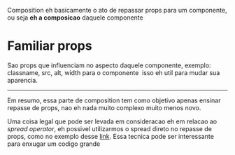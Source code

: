 Composition eh basicamente o ato de repassar props para um componente, ou seja **eh a composicao** daquele componente

# Familiar props
Sao props que influenciam no aspecto daquele componente, exemplo: classname, src, alt, width para o componente <img /> isso eh util para mudar sua aparencia.

----------------------------

Em resumo, essa parte de composition tem como objetivo apenas ensinar repasse de props, nao eh nada muito complexo muito menos novo.

Uma coisa legal que pode ser levada em consideracao eh em relacao ao *spread operator*, eh possivel utilizarmos o spread direto no repasse de props, como no exemplo desse [link](https://react.dev/learn/passing-props-to-a-component#forwarding-props-with-the-jsx-spread-syntax). Essa tecnica pode ser interessante para enxugar um codigo grande